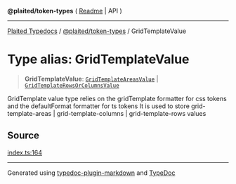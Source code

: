 **@plaited/token-types** ( [Readme](../README.md) \| API )

***

[Plaited Typedocs](../../../modules.md) / [@plaited/token-types](../modules.md) / GridTemplateValue

# Type alias: GridTemplateValue

> **GridTemplateValue**: [`GridTemplateAreasValue`](GridTemplateAreasValue.md) \| [`GridTemplateRowsOrColumnsValue`](GridTemplateRowsOrColumnsValue.md)

GridTemplate value type relies on the gridTemplate formatter for css tokens
and the defaultFormat formatter for ts tokens
It is used to store grid-template-areas | grid-template-columns | grid-template-rows values

## Source

[index.ts:164](https://github.com/plaited/plaited/blob/317e868/libs/token-types/src/index.ts#L164)

***

Generated using [typedoc-plugin-markdown](https://www.npmjs.com/package/typedoc-plugin-markdown) and [TypeDoc](https://typedoc.org/)
